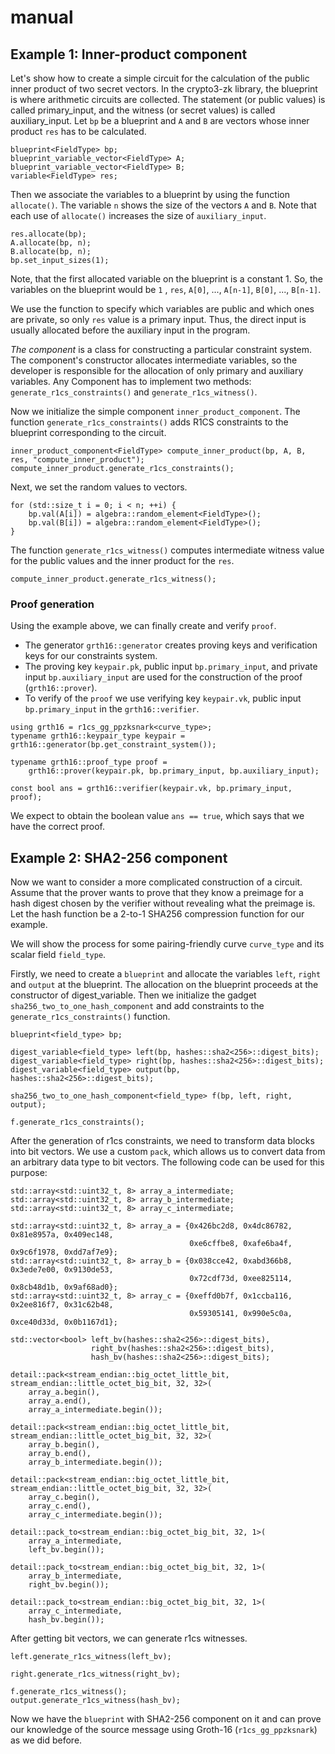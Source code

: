# manual



## Example 1: Inner-product component

Let's show how to create a simple circuit for the calculation of the public inner product of two secret vectors. In the crypto3-zk library, the blueprint is where arithmetic circuits are collected. The statement (or public values) is called primary\_input, and the witness (or secret values) is called auxiliary\_input. Let `bp` be a blueprint and `A` and `B` are vectors whose inner product `res` has to be calculated.

```
blueprint<FieldType> bp;
blueprint_variable_vector<FieldType> A;
blueprint_variable_vector<FieldType> B;
variable<FieldType> res;
```

Then we associate the variables to a blueprint by using the function `allocate()`. The variable `n` shows the size of the vectors `A` and `B`. Note that each use of `allocate()` increases the size of `auxiliary_input`.

```
res.allocate(bp);
A.allocate(bp, n);
B.allocate(bp, n);
bp.set_input_sizes(1);
```

Note, that the first allocated variable on the blueprint is a constant 1. So, the variables on the blueprint would be `1` , `res`, `A[0]`, ..., `A[n-1]`, `B[0]`, ..., `B[n-1]`.

We use the function to specify which variables are public and which ones are private, so only `res` value is a primary input. Thus, the direct input is usually allocated before the auxiliary input in the program.

_The component_ is a class for constructing a particular constraint system. The component's constructor allocates intermediate variables, so the developer is responsible for the allocation of only primary and auxiliary variables. Any Component has to implement two methods: `generate_r1cs_constraints()` and `generate_r1cs_witness()`.

Now we initialize the simple component `inner_product_component`. The function `generate_r1cs_constraints()` adds R1CS constraints to the blueprint corresponding to the circuit.

```
inner_product_component<FieldType> compute_inner_product(bp, A, B, res, "compute_inner_product");
compute_inner_product.generate_r1cs_constraints();
```

Next, we set the random values to vectors.

```
for (std::size_t i = 0; i < n; ++i) {
    bp.val(A[i]) = algebra::random_element<FieldType>();
    bp.val(B[i]) = algebra::random_element<FieldType>();
}
```

The function `generate_r1cs_witness()` computes intermediate witness value for the public values and the inner product for the `res`.

```
compute_inner_product.generate_r1cs_witness();
```

### Proof generation

Using the example above, we can finally create and verify `proof`.

* The generator `grth16::generator` creates proving keys and verification keys for our constraints system.
* The proving key `keypair.pk`, public input `bp.primary_input`, and private input `bp.auxiliary_input` are used for the construction of the proof (`grth16::prover`).
* To verify of the `proof` we use verifying key `keypair.vk`, public input `bp.primary_input` in the `grth16::verifier`.

```
using grth16 = r1cs_gg_ppzksnark<curve_type>;
typename grth16::keypair_type keypair = grth16::generator(bp.get_constraint_system());

typename grth16::proof_type proof =
    grth16::prover(keypair.pk, bp.primary_input, bp.auxiliary_input);

const bool ans = grth16::verifier(keypair.vk, bp.primary_input, proof);
```

We expect to obtain the boolean value `ans == true`, which says that we have the correct proof.

## Example 2: SHA2-256 component

Now we want to consider a more complicated construction of a circuit. Assume that the prover wants to prove that they know a preimage for a hash digest chosen by the verifier without revealing what the preimage is. Let the hash function be a 2-to-1 SHA256 compression function for our example.

We will show the process for some pairing-friendly curve `curve_type` and its scalar field `field_type`.

Firstly, we need to create a `blueprint` and allocate the variables `left`, `right` and `output` at the blueprint. The allocation on the blueprint proceeds at the constructor of digest\_variable. Then we initialize the gadget `sha256_two_to_one_hash_component` and add constraints to the `generate_r1cs_constraints()` function.

```
blueprint<field_type> bp;

digest_variable<field_type> left(bp, hashes::sha2<256>::digest_bits);
digest_variable<field_type> right(bp, hashes::sha2<256>::digest_bits);
digest_variable<field_type> output(bp, hashes::sha2<256>::digest_bits);

sha256_two_to_one_hash_component<field_type> f(bp, left, right, output);

f.generate_r1cs_constraints();
```

After the generation of r1cs constraints, we need to transform data blocks into bit vectors. We use a custom `pack`, which allows us to convert data from an arbitrary data type to bit vectors. The following code can be used for this purpose:

```
std::array<std::uint32_t, 8> array_a_intermediate;
std::array<std::uint32_t, 8> array_b_intermediate;
std::array<std::uint32_t, 8> array_c_intermediate;

std::array<std::uint32_t, 8> array_a = {0x426bc2d8, 0x4dc86782, 0x81e8957a, 0x409ec148, 
                                        0xe6cffbe8, 0xafe6ba4f, 0x9c6f1978, 0xdd7af7e9};
std::array<std::uint32_t, 8> array_b = {0x038cce42, 0xabd366b8, 0x3ede7e00, 0x9130de53, 
                                        0x72cdf73d, 0xee825114, 0x8cb48d1b, 0x9af68ad0};
std::array<std::uint32_t, 8> array_c = {0xeffd0b7f, 0x1ccba116, 0x2ee816f7, 0x31c62b48, 
                                        0x59305141, 0x990e5c0a, 0xce40d33d, 0x0b1167d1};

std::vector<bool> left_bv(hashes::sha2<256>::digest_bits), 
                  right_bv(hashes::sha2<256>::digest_bits), 
                  hash_bv(hashes::sha2<256>::digest_bits);

detail::pack<stream_endian::big_octet_little_bit, stream_endian::little_octet_big_bit, 32, 32>(
    array_a.begin(),
    array_a.end(),
    array_a_intermediate.begin());

detail::pack<stream_endian::big_octet_little_bit, stream_endian::little_octet_big_bit, 32, 32>(
    array_b.begin(),
    array_b.end(),
    array_b_intermediate.begin());

detail::pack<stream_endian::big_octet_little_bit, stream_endian::little_octet_big_bit, 32, 32>(
    array_c.begin(),
    array_c.end(),
    array_c_intermediate.begin());

detail::pack_to<stream_endian::big_octet_big_bit, 32, 1>(
    array_a_intermediate,
    left_bv.begin());

detail::pack_to<stream_endian::big_octet_big_bit, 32, 1>(
    array_b_intermediate,
    right_bv.begin());

detail::pack_to<stream_endian::big_octet_big_bit, 32, 1>(
    array_c_intermediate,
    hash_bv.begin());
```

After getting bit vectors, we can generate r1cs witnesses.

```
left.generate_r1cs_witness(left_bv);

right.generate_r1cs_witness(right_bv);

f.generate_r1cs_witness();
output.generate_r1cs_witness(hash_bv);
```

Now we have the `blueprint` with SHA2-256 component on it and can prove our knowledge of the source message using Groth-16 (`r1cs_gg_ppzksnark`) as we did before.
